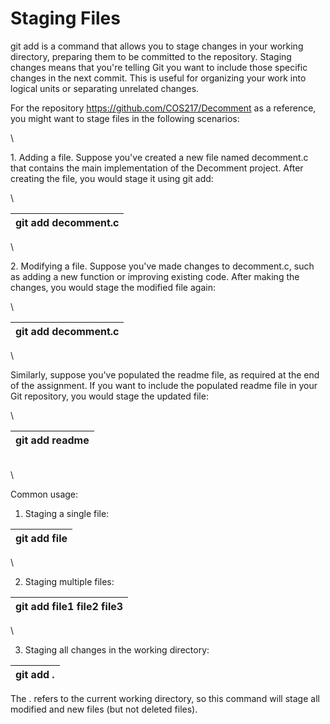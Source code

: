 # Staging Files

git add is a command that allows you to stage changes in your working directory, preparing them to be committed to the repository. Staging changes means that you're telling Git you want to include those specific changes in the next commit. This is useful for organizing your work into logical units or separating unrelated changes.

For the repository https://github.com/COS217/Decomment as a reference, you might want to stage files in the following scenarios:

\


1\. Adding a file. Suppose you've created a new file named decomment.c that contains the main implementation of the Decomment project. After creating the file, you would stage it using git add:

\


| git add decomment.c |
| ------------------- |

\


2\. Modifying a file. Suppose you've made changes to decomment.c, such as adding a new function or improving existing code. After making the changes, you would stage the modified file again:

\


| git add decomment.c |
| ------------------- |

\


Similarly, suppose you've populated the readme file, as required at the end of the assignment. If you want to include the populated readme file in your Git repository, you would stage the updated file:

\


| git add readme |
| -------------- |

\
\


Common usage:

1. Staging a single file:

| git add file |
| ------------ |

\


2. Staging multiple files:

| git add file1 file2 file3 |
| ------------------------- |

\


3. Staging all changes in the working directory:

| git add . |
| --------- |

The . refers to the current working directory, so this command will stage all modified and new files (but not deleted files).
